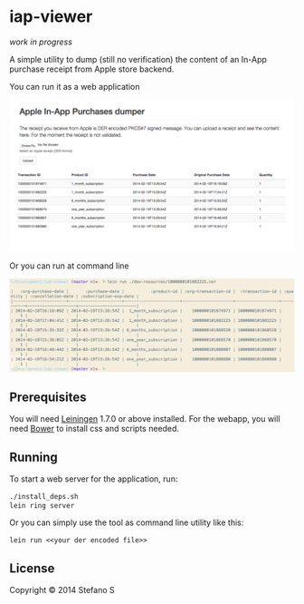 # iap-viewer

_work in progress_

A simple utility to dump (still no verification) the content of an In-App purchase receipt from Apple store backend.

You can run it as a web application

![screenshot](screenshot.png)

Or you can run at command line

![screenshot](screenshot-1.png)

## Prerequisites

You will need [Leiningen][1] 1.7.0 or above installed.
For the webapp, you will need [Bower][2] to install css and scripts needed.


[1]: https://github.com/technomancy/leiningen
[2]: http://bower.io

## Running

To start a web server for the application, run:

    ./install_deps.sh
    lein ring server

Or you can simply use the tool as command line utility like this:

    lein run <<your der encoded file>>


## License

Copyright © 2014  Stefano S
